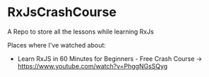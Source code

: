 # RxJsCrashCourse
A Repo to store all the lessons while learning RxJs 

Places where I've watched about: 

* Learn RxJS in 60 Minutes for Beginners - Free Crash Course -> https://www.youtube.com/watch?v=PhggNGsSQyg
